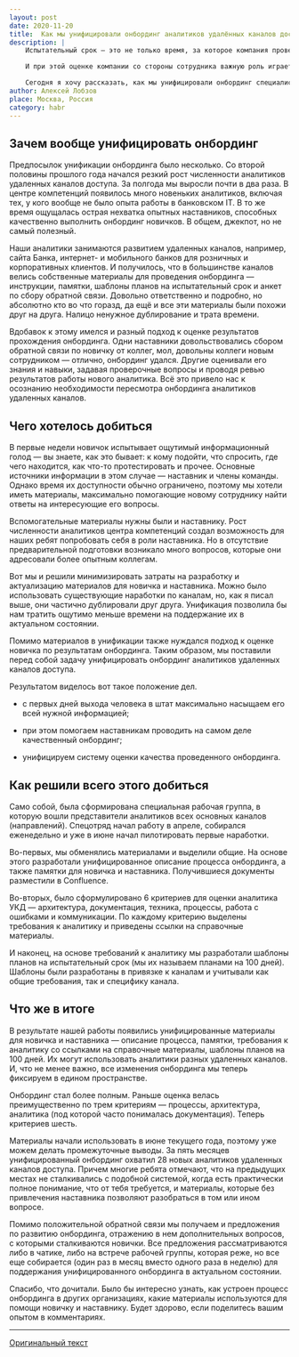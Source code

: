 ```yaml
---
layout: post
date: 2020-11-20
title:  Как мы унифицировали онбординг аналитиков удалённых каналов доступа
description: |
    Испытательный срок — это не только время, за которое компания проверяет, правильного ли сотрудника взяли на ставку, справляется ли он с обязанностями и как в целом работает. Это в том числе (об этом часто забывают) период, за который сотрудник не менее пристально оценивает компанию: соответствуют ли задачи озвученным на собеседовании, как дела с командой, адекватно ли выстроены рабочие процессы, да и вообще — нравится работать тут или нет.<br><br>

    И при этой оценке компании со стороны сотрудника важную роль играет то, насколько хорош ваш онбординг (а он может драматически отличаться не только в рамках всей организации, но и даже в каждом отдельно взятом департаменте). Где-то это прекрасное и пошаговое погружение нового коллеги в работу, процессы, особенности коммуникации. Где-то по принципу “А я думал, дали пистолет — и крутись как хочешь”.<br><br>

    Сегодня я хочу рассказать, как мы унифицировали онбординг специалистов для одного из подразделений Альфа-Банка — центра компетенций аналитики удаленных каналов доступа. Под катом — что и как мы делали (и зачем), результаты, критерии для оценки новичков, а также пара полезных схем и шаблонов для тех, кто тоже хочет наладить онбординг.
author: Алексей Лобзов
place: Москва, Россия
category: habr
---
```


## Зачем вообще унифицировать онбординг

Предпосылок унификации онбординга было несколько. Со второй половины прошлого года начался резкий рост численности аналитиков удаленных каналов доступа. За полгода мы выросли почти в два раза. В центре компетенций появилось много новеньких аналитиков, включая тех, у кого вообще не было опыта работы в банковском IT. В то же время ощущалась острая нехватка опытных наставников, способных качественно выполнить онбординг новичков. В общем, джекпот, но не самый полезный.

Наши аналитики занимаются развитием удаленных каналов, например, сайта Банка, интернет- и мобильного банков для розничных и корпоративных клиентов. И получилось, что в большинстве каналов велись собственные материалы для проведения онбординга — инструкции, памятки, шаблоны планов на испытательный срок и анкет по сбору обратной связи. Довольно ответственно и подробно, но абсолютно кто во что горазд, да ещё и все эти материалы были похожи друг на друга. Налицо ненужное дублирование и трата времени.

Вдобавок к этому имелся и разный подход к оценке результатов прохождения онбординга. Одни наставники довольствовались сбором обратной связи по новичку от коллег, мол, довольны коллеги новым сотрудником — отлично, онбординг удался. Другие оценивали его знания и навыки, задавая проверочные вопросы и проводя ревью результатов работы нового аналитика. Всё это привело нас к осознанию необходимости пересмотра онбординга аналитиков удаленных каналов.

## Чего хотелось добиться

В первые недели новичок испытывает ощутимый информационный голод — вы знаете, как это бывает: к кому подойти, что спросить, где чего находится, как что-то протестировать и прочее. Основные источники информации в этом случае — наставник и члены команды. Однако время их доступности обычно ограничено, поэтому мы хотели иметь материалы, максимально помогающие новому сотруднику найти ответы на интересующие его вопросы.

Вспомогательные материалы нужны были и наставнику. Рост численности аналитиков центра компетенций создал возможность для наших ребят попробовать себя в роли наставника. Но в отсутствие предварительной подготовки возникало много вопросов, которые они адресовали более опытным коллегам.

Вот мы и решили минимизировать затраты на разработку и актуализацию материалов для новичка и наставника. Можно было использовать существующие наработки по каналам, но, как я писал выше, они частично дублировали друг друга. Унификация позволила бы нам тратить ощутимо меньше времени на поддержание их в актуальном состоянии.

Помимо материалов в унификации также нуждался подход к оценке новичка по результатам онбординга. Таким образом, мы поставили перед собой задачу унифицировать онбординг аналитиков удаленных каналов доступа.

Результатом виделось вот такое положение дел.

* с первых дней выхода человека в штат максимально насыщаем его всей нужной информацией;

* при этом помогаем наставникам проводить на самом деле качественный онбординг;

* унифицируем систему оценки качества проведенного онбординга.

## Как решили всего этого добиться

Само собой, была сформирована специальная рабочая группа, в которую вошли представители аналитиков всех основных каналов (направлений). Спецотряд начал работу в апреле, собирался еженедельно и уже в июне начал пилотировать первые наработки.

Во-первых, мы обменялись материалами и выделили общие. На основе этого разработали унифицированное описание процесса онбординга, а также памятки для новичка и наставника. Получившиеся документы разместили в Confluence.

Во-вторых, было сформулировано 6 критериев для оценки аналитика УКД — архитектура, документация, техника, процессы, работа с ошибками и коммуникации. По каждому критерию выделены требования к аналитику и приведены ссылки на справочные материалы.

И наконец, на основе требований к аналитику мы разработали шаблоны планов на испытательный срок (мы их называем планами на 100 дней). Шаблоны были разработаны в привязке к каналам и учитывали как общие требования, так и специфику канала.

## Что же в итоге

В результате нашей работы появились унифицированные материалы для новичка и наставника — описание процесса, памятки, требования к аналитику со ссылками на справочные материалы, шаблоны планов на 100 дней. Их могут использовать аналитики разных удаленных каналов. И, что не менее важно, все изменения онбординга мы теперь фиксируем в едином пространстве.

Онбординг стал более полным. Раньше оценка велась преимущественно по трем критериям — процессы, архитектура, аналитика (под которой часто понималась документация). Теперь критериев шесть.

Материалы начали использовать в июне текущего года, поэтому уже можем делать промежуточные выводы. За пять месяцев унифицированный онбординг охватил 28 новых аналитиков удаленных каналов доступа. Причем многие ребята отмечают, что на предыдущих местах не сталкивались с подобной системой, когда есть практически полное понимание, что от тебя требуется, и материалы, которые без привлечения наставника позволяют разобраться в том или ином вопросе.

Помимо положительной обратной связи мы получаем и предложения по развитию онбординга, отражению в нем дополнительных вопросов, с которыми сталкиваются новички. Все предложения рассматриваются либо в чатике, либо на встрече рабочей группы, которая реже, но все еще собирается (один раз в месяц вместо одного раза в неделю) для поддержания унифицированного онбординга в актуальном состоянии.

Спасибо, что дочитали. Было бы интересно узнать, как устроен процесс онбординга в других организациях, какие материалы используются для помощи новичку и наставнику. Будет здорово, если поделитесь вашим опытом в комментариях.

---

[Оригинальный текст](https://habr.com/ru/companies/alfa/articles/528524/)